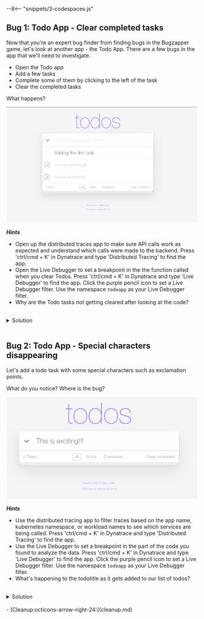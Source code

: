 --8<-- "snippets/3-codespaces.js"

## Bug 1: Todo App - Clear completed tasks

Now that you're an expert bug finder from finding bugs in the Bugzapper game, let's look at another app - the Todo App. There are a few bugs in the app that we'll need to investigate.

- Open the Todo app
- Add a few tasks
- Complete some of them by clicking to the left of the task
- Clear the completed tasks

What happens?

![Todo App](img/todo_completed.png)

***Hints***

- Open up the distributed traces app to make sure API calls work as expected and understand which calls were made to the backend. Press 'ctrl/cmd + K' in Dynatrace and type 'Distributed Tracing' to find the app.
- Open the Live Debugger to set a breakpoint in the the function called when you clear Todos. Press 'ctrl/cmd + K' in Dynatrace and type 'Live Debugger' to find the app. Click the purple pencil icon to set a Live Debugger filter. Use the namespace `todoapp` as your Live Debugger filter.
- Why are the Todo tasks not getting cleared after looking at the code?

<br>
<details>
<summary>Solution</summary>

---
### Step 1 — Find the endpoint
When we click the 'Clear completed' button, a request is sent to the backend to clear the completed tasks. Let's use distributed tracing to find out which endpoint is being called.

![Trace](img/clearCompleted_distributed-trace.png)

---
### Step 2 — Let's start our debugging session
We can see that the endpoint being called is `/todos/clear_completed`. Let's find this in the code and set a breakpoint to see why the tasks are not being cleared.

Let's create a debugging session:
1. Open the 'Live Debugger' app
2. Match the following values:
    - Namespace: `todoapp`
    - Properties: `k8s.workload.name:todoapp`

![Session](img/debugging_session2.png)

3. Click on Next & Done
4. The code repository should populate automatically
5. Set up a breakpoint and see what happens when you click the 'Clear completed' button.

---
### Step 3 — Fixing the bug
Notice that a new empty array list is being created and that's the one that is being cleared instead of the existing list of todos.

Try fixing the code. Hint:

Before:
```javascript
List<TodoRecord> todoStore = new ArrayList<>();
logger.debug("todoStore size is {}", todoStore.size());
for (TodoRecord todoRecord : todos.getAll()) {
    if (todoRecord.isCompleted()) {
        if (todoStore.remove(todoRecord)) {
            logger.info("Removing Todo record: {}", todoRecord);
        }
    }
}
```

After:
```javascript
//List<TodoRecord> todoStore = new ArrayList<>();
//logger.debug("todoStore size is {}", todoStore.size());
for (TodoRecord todoRecord : todos.getAll()) {
    if (todoRecord.isCompleted()) {
        if (todos.remove(todoRecord)) {
            logger.info("Removing Todo record: {}", todoRecord);
        }
    }
}
```
---
</details> 
<br>

## Bug 2: Todo App - Special characters disappearing

Let's add a todo task with some special characters such as exclamation points.

What do you notice? Where is the bug?

![Todo App](img/todo_app_exclamation.png)

***Hints***

- Use the distributed tracing app to filter traces based on the app name, kubernetes namespace, or workload names to see which services are being called. Press 'ctrl/cmd + K' in Dynatrace and type 'Distributed Tracing' to find the app.
- Use the Live Debugger to set a breakpoint in the part of the code you found to analyze the data. Press 'ctrl/cmd + K' in Dynatrace and type 'Live Debugger' to find the app. Click the purple pencil icon to set a Live Debugger filter. Use the namespace `todoapp` as your Live Debugger filter.
- What's happening to the todotitle as it gets added to our list of todos?

<br>
<details>
<summary>Solution</summary>

---
### Step 1 — Find the endpoint
Find the endpoint being called when you add a new todo task with special characters using distributed tracing. Notice the log content.

![Trace](img/clearCompleted_distributed-trace.png)

---
### Step 2 — Let's debug
We can see that the endpoint being called is `POST /todos`. Let's find this in the code and set a breakpoint to see why the tasks are not being cleared.

Hint: Notice what happens with the `todoTitle` variable.

![Snapshot](img/debugging_todo.png)

---
### Step 3 — Fixing the bug
Notice this two code lines:

Before:
```java
String todoTitle = newTodoRecord.getTitle().replaceAll("[^a-zA-Z0-9\\s]+", "");
newTodoRecord.setTitle(todoTitle);
```
The task is being stripped of special characters before adding it to the list.

Try fixing the code.

---
</details> 
<br>

<div class="grid cards" markdown>
- [Cleanup:octicons-arrow-right-24:](cleanup.md)
</div>